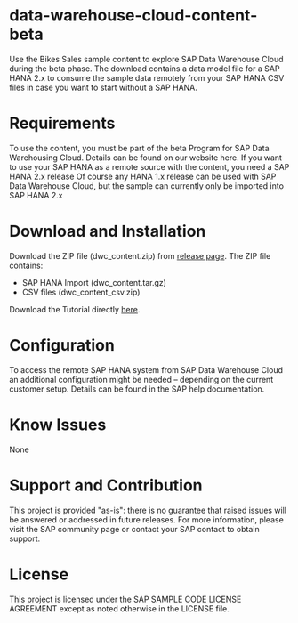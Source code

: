 # data-warehouse-cloud-content-beta
Use the Bikes Sales sample content to explore SAP Data Warehouse Cloud during the beta phase. The download contains a data model file for a SAP HANA 2.x to consume the sample data remotely from your SAP HANA CSV files in case you want to start without a SAP HANA.

# Requirements
To use the content, you must be part of the beta Program for SAP Data Warehousing Cloud. Details can be found on our website here.
If you want to use your SAP HANA as a remote source with the content, you need a SAP HANA 2.x release
Of course any HANA 1.x release can be used with SAP Data Warehouse Cloud, but the sample can currently only be imported into SAP HANA 2.x
# Download and Installation
Download the ZIP file (dwc_content.zip) from [release page](https://github.wdf.sap.corp/SAP-samples/data-warehouse-cloud-content-beta/releases).
The ZIP file contains:
*	SAP HANA Import (dwc_content.tar.gz) 
*	CSV files (dwc_content_csv.zip)

Download the Tutorial directly [here](https://github.com/SAP-samples/data-warehouse-cloud-content-beta/blob/master/SAP%20Data%20Warehouse%20Cloud%20beta%20content%20-%20Tutorial.pdf).
# Configuration
To access the remote SAP HANA system from SAP Data Warehouse Cloud an additional configuration might be needed – depending on the current customer setup. Details can be found in the SAP help documentation.
# Know Issues
None
# Support and Contribution
This project is provided "as-is": there is no guarantee that raised issues will be answered or addressed in future releases.
For more information, please visit the SAP community page or contact your SAP contact to obtain support.

# License
This project is licensed under the SAP SAMPLE CODE LICENSE AGREEMENT except as noted otherwise in the LICENSE file.
